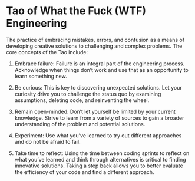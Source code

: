 # Tao of What the Fuck (WTF) Engineering

The practice of embracing mistakes, errors, and confusion as a means of developing creative solutions to challenging and complex problems. The core concepts of the Tao include:

1. Embrace failure: Failure is an integral part of the engineering process. Acknowledge when things don’t work and use that as an opportunity to learn something new.

2. Be curious: This is key to discovering unexpected solutions. Let your curiosity drive you to challenge the status quo by examining assumptions, deleting code, and reinventing the wheel.

3. Remain open-minded: Don’t let yourself be limited by your current knowledge. Strive to learn from a variety of sources to gain a broader understanding of the problem and potential solutions.

4. Experiment: Use what you’ve learned to try out different approaches and do not be afraid to fail.

5. Take time to reflect: Using the time between coding sprints to reflect on what you’ve learned and think through alternatives is critical to finding innovative solutions. Taking a step back allows you to better evaluate the efficiency of your code and find a different approach.
